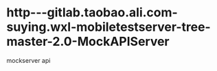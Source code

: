 http---gitlab.taobao.ali.com-suying.wxl-mobiletestserver-tree-master-2.0-MockAPIServer
======================================================================================

mockserver api
